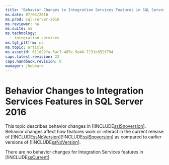 ```yaml
---
title: "Behavior Changes to Integration Services Features in SQL Server 2016"
ms.date: 07/04/2016
ms.prod: sql-server-2016
ms.reviewer: na
ms.suite: na
ms.technology: 
  - integration-services
ms.tgt_pltfrm: na
ms.topic: article
ms.assetid: 611d22fa-5ac7-485e-9a40-7131e852f794
caps.latest.revision: 22
caps.handback.revision: 0
manager: jhubbard
---
```

# Behavior Changes to Integration Services Features in SQL Server 2016
This topic describes behavior changes in [!INCLUDE[ssISnoversion](../../Topics/TopicNameContainA/tokens/ssISnoversion_md.md)]. Behavior changes affect how features work or interact in the current release of [!INCLUDE[ssNoVersion](../../Topics/TopicNameContainA/tokens/ssNoVersion_md.md)][!INCLUDE[ssISnoversion](../../Topics/TopicNameContainA/tokens/ssISnoversion_md.md)] as compared to earlier versions of [!INCLUDE[ssNoVersion](../../Topics/TopicNameContainA/tokens/ssNoVersion_md.md)].  
  
 There are no behavior changes for Integration Services features in [!INCLUDE[ssCurrent](../../Topics/TopicNameContainA/tokens/ssCurrent_md.md)].